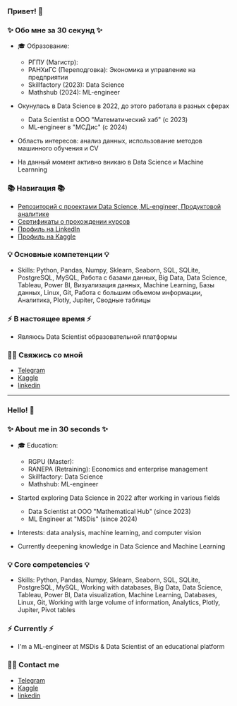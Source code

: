 ### Привет! 👋

### ✨ Обо мне за 30 секунд ✨ 
* 🎓 Образование:
  - РГПУ (Магистр):
  - РАНХиГС (Переподговка): Экономика и управление на предприятии
  - Skillfactory (2023): Data Science
  - Mathshub (2024): ML-engineer

* Окунулась в Data Science в 2022, до этого работала в разных сферах
  - Data Scientist в OOO "Математический хаб" (с 2023)
  - ML-engineer в "МСДис" (с 2024)

* Область интересов: анализ данных, использование методов машинного обучения и СV
* На данный момент активно вникаю в Data Science и Maсhine Learnning

  

### 📚 Навигация 📚

* [Репозиторий с проектами Data Science, ML-engineer, Продуктовой аналитике](https://github.com/Lidiya-cutie/MyProjects/blob/master/README.md)
* [Сертификаты о прохождении курсов](https://github.com/Lidiya-cutie/certificates)
* [Профиль на LinkedIn](https://www.linkedin.com/in/lidiya-korotkova-a363b5274)
* [Профиль на Kaggle](https://www.kaggle.com/lidiyacutie)

### 💡 Основные компетенции 💡
- Skills: Python, Pandas, Numpy, Sklearn, Seaborn, SQL, SQLite, PostgreSQL, MySQL, Работа с базами данных, Big Data, Data Science, Tableau, Power BI, Визуализация данных, Machine Learning, Базы данных, Linux, Git, Работа с большим объемом информации, Аналитика, Plotly, Jupiter, Сводные таблицы

### ⚡️ В настоящее время ⚡️
- Являюсь Data Scientist образовательной платформы

### 🙌🏻 Свяжись со мной
- [Telegram](https://t.me/Lidiya_cutie)
- [Kaggle](https://www.kaggle.com/lidiyacutie)
- [linkedin](https://www.linkedin.com/in/lidya-korotkova-a363b5274)
---

### Hello! 👋

### ✨ About me in 30 seconds ✨ 
* 🎓 Education:
  - RGPU (Master):
  - RANEPA (Retraining): Economics and enterprise management
  - Skillfactory: Data Science
  - Mathshub: ML-engineer
   
* Started exploring Data Science in 2022 after working in various fields
  - Data Scientist at OOO "Mathematical Hub" (since 2023)
  - ML Engineer at "MSDis" (since 2024)
* Interests: data analysis, machine learning, and computer vision

* Currently deepening knowledge in Data Science and Machine Learning 

### 💡 Core competencies 💡
  - Skills: Python, Pandas, Numpy, Sklearn, Seaborn, SQL, SQLite, PostgreSQL, MySQL, Working with databases, Big Data, Data Science, Tableau, Power BI, Data visualization, Machine Learning, Databases, Linux, Git, Working with large volume of information, Analytics, Plotly, Jupiter, Pivot tables


### ⚡️ Currently ⚡️
- I'm a ML-engineer at MSDis & Data Scientist of an educational platform

### 🙌🏻 Contact me
- [Telegram](https://t.me/Lidiya_cutie)
- [Kaggle](https://www.kaggle.com/lidiyacutie)
- [linkedin](https://www.linkedin.com/in/lidya-korotkova-a363b5274)
